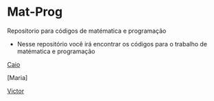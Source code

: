 # Mat-Prog
Repositorio para códigos de matématica e programação
- Nesse repositório você irá encontrar os códigos para o trabalho de matématica e programação

[Caio](https://github.com/victoralmeida432/Mat-Prog/blob/master/Interpolacao/Lagrange.py)

[Maria]

[Victor](https://github.com/victoralmeida432/Mat-Prog/blob/master/ZeroDaFuncaoReal/Metodo_De_Newton-Rapshon.py)
